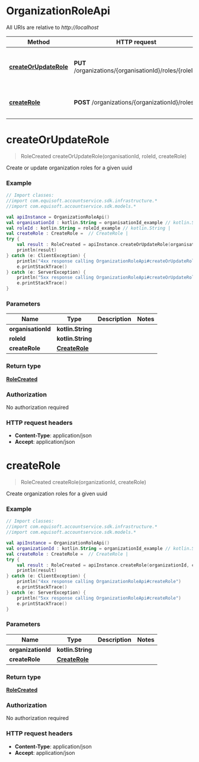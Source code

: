 # OrganizationRoleApi

All URIs are relative to *http://localhost*

Method | HTTP request | Description
------------- | ------------- | -------------
[**createOrUpdateRole**](OrganizationRoleApi.md#createOrUpdateRole) | **PUT** /organizations/{organisationId}/roles/{roleId} | Create or update organization roles for a given uuid
[**createRole**](OrganizationRoleApi.md#createRole) | **POST** /organizations/{organizationId}/roles | Create organization roles for a given uuid


<a name="createOrUpdateRole"></a>
# **createOrUpdateRole**
> RoleCreated createOrUpdateRole(organisationId, roleId, createRole)

Create or update organization roles for a given uuid

### Example
```kotlin
// Import classes:
//import com.equisoft.accountservice.sdk.infrastructure.*
//import com.equisoft.accountservice.sdk.models.*

val apiInstance = OrganizationRoleApi()
val organisationId : kotlin.String = organisationId_example // kotlin.String | 
val roleId : kotlin.String = roleId_example // kotlin.String | 
val createRole : CreateRole =  // CreateRole | 
try {
    val result : RoleCreated = apiInstance.createOrUpdateRole(organisationId, roleId, createRole)
    println(result)
} catch (e: ClientException) {
    println("4xx response calling OrganizationRoleApi#createOrUpdateRole")
    e.printStackTrace()
} catch (e: ServerException) {
    println("5xx response calling OrganizationRoleApi#createOrUpdateRole")
    e.printStackTrace()
}
```

### Parameters

Name | Type | Description  | Notes
------------- | ------------- | ------------- | -------------
 **organisationId** | **kotlin.String**|  |
 **roleId** | **kotlin.String**|  |
 **createRole** | [**CreateRole**](CreateRole.md)|  |

### Return type

[**RoleCreated**](RoleCreated.md)

### Authorization

No authorization required

### HTTP request headers

 - **Content-Type**: application/json
 - **Accept**: application/json

<a name="createRole"></a>
# **createRole**
> RoleCreated createRole(organizationId, createRole)

Create organization roles for a given uuid

### Example
```kotlin
// Import classes:
//import com.equisoft.accountservice.sdk.infrastructure.*
//import com.equisoft.accountservice.sdk.models.*

val apiInstance = OrganizationRoleApi()
val organizationId : kotlin.String = organizationId_example // kotlin.String | 
val createRole : CreateRole =  // CreateRole | 
try {
    val result : RoleCreated = apiInstance.createRole(organizationId, createRole)
    println(result)
} catch (e: ClientException) {
    println("4xx response calling OrganizationRoleApi#createRole")
    e.printStackTrace()
} catch (e: ServerException) {
    println("5xx response calling OrganizationRoleApi#createRole")
    e.printStackTrace()
}
```

### Parameters

Name | Type | Description  | Notes
------------- | ------------- | ------------- | -------------
 **organizationId** | **kotlin.String**|  |
 **createRole** | [**CreateRole**](CreateRole.md)|  |

### Return type

[**RoleCreated**](RoleCreated.md)

### Authorization

No authorization required

### HTTP request headers

 - **Content-Type**: application/json
 - **Accept**: application/json

